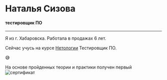 # **Наталья Сизова**
#### тестировщик ПО
---


Я из г. Хабаровска. 
Работала в продажах 6 лет. 

Сейчас учусь на курсе [Нетологии](https://netology.ru/profile/program/qa-88/schedule/all)  Тестировщик ПО.

:sweat_smile:

На основе пройденных теории и практики получен первый ![сертификат](Certificatemanualtesting.jpg) 




